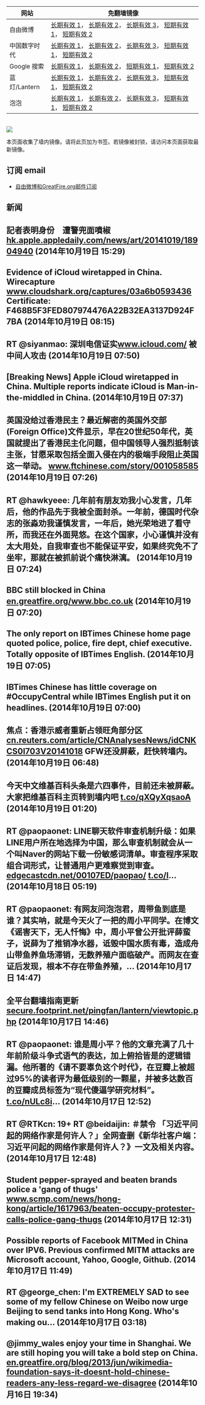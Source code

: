 <table>
    <thead>
        <tr>
            <th>网站</th>
            <th>免翻墙镜像</th>
        </tr>
    </thead>
    <tbody>    
        <tr>
            <td>自由微博</td>
            <td>            
                <a href="https://secure.footprint.net/pingfan/fw" target="_BLANK">长期有效 1</a>，            
                <a href="https://edgecastcdn.net/00107ED/freeweibo/" target="_BLANK">长期有效 2</a>，            
                <a href="https://objects.dreamhost.com/freeweibo/index.html" target="_BLANK">长期有效 3</a>，            
                <a href="https://fw3.azurewebsites.net" target="_BLANK">短期有效 1</a>，            
                <a href="https://d2fstso2jh4dhr.cloudfront.net" target="_BLANK">短期有效 2</a>
            </td>
        </tr>    
        <tr>
            <td>中国数字时代</td>
            <td>            
                <a href="https://secure.footprint.net/pingfan/cdt" target="_BLANK">长期有效 1</a>，            
                <a href="https://edgecastcdn.net/00107ED/cdt/" target="_BLANK">长期有效 2</a>，            
                <a href="https://objects.dreamhost.com/cdt/index.html" target="_BLANK">长期有效 3</a>，            
                <a href="https://770b3.azurewebsites.net" target="_BLANK">短期有效 1</a>，            
                <a href="https://dazdu2iuzl72b.cloudfront.net" target="_BLANK">短期有效 2</a>
            </td>
        </tr>    
        <tr>
            <td>Google 搜索</td>
            <td>            
                <a href="https://edgecastcdn.net/00107ED/g/" target="_BLANK">长期有效 1</a>，            
                <a href="https://objects.dreamhost.com/goo/index.html" target="_BLANK">长期有效 2</a>，            
                <a href="https://865ba.azurewebsites.net" target="_BLANK">短期有效 1</a>，            
                <a href="https://d3vv89cvqbrqlq.cloudfront.net" target="_BLANK">短期有效 2</a>
            </td>
        </tr>    
        <tr>
            <td>蓝灯/Lantern</td>
            <td>            
                <a href="https://secure.footprint.net/pingfan/lantern" target="_BLANK">长期有效 1</a>，            
                <a href="https://edgecastcdn.net/00107ED/lantern/" target="_BLANK">长期有效 2</a>，            
                <a href="https://objects.dreamhost.com/lantern/index.html" target="_BLANK">长期有效 3</a>，            
                <a href="https://c7511.azurewebsites.net" target="_BLANK">短期有效 1</a>，            
                <a href="https://dx1djqjpnvurw.cloudfront.net" target="_BLANK">短期有效 2</a>
            </td>
        </tr>    
        <tr>
            <td>泡泡</td>
            <td>            
                <a href="https://secure.footprint.net/pingfan/paopao" target="_BLANK">长期有效 1</a>，            
                <a href="https://edgecastcdn.net/00107ED/paopao/" target="_BLANK">长期有效 2</a>，            
                <a href="https://objects.dreamhost.com/paopao/index.html" target="_BLANK">长期有效 3</a>，            
                <a href="https://paopao2.azurewebsites.net" target="_BLANK">短期有效 1</a>，            
                <a href="https://d19ysv8o6fv16v.cloudfront.net" target="_BLANK">短期有效 2</a>
            </td>
        </tr>
    </tbody>
</table>
<br/>
<img src="https://raw.githubusercontent.com/greatfire/z/master/logos.gif" />

本页面收集了墙内镜像。请将此页加为书签。若镜像被封锁，请访问本页面获取最新镜像。

## 订阅 email
* <a href="https://b.us7.list-manage.com/subscribe?u=854fca58782082e0cbdf204a0&id=c78949b93c">自由微博和GreatFire.org邮件订阅</a>
    
## 新闻
記者表明身份　遭警兜面噴椒  <a href="http://hk.apple.appledaily.com/news/art/20141019/18904940" target="_BLANK">hk.apple.appledaily.com/news/art/20141019/18904940</a> (2014年10月19日 15:29)
 ---
Evidence of iCloud wiretapped in China. Wirecapture <a href="https://www.cloudshark.org/captures/03a6b0593436" target="_BLANK">www.cloudshark.org/captures/03a6b0593436</a> Certificate: F468B5F3FED807974476A22B32EA3137D924F7BA (2014年10月19日 08:15)
 ---
RT @siyanmao: 深圳电信证实<a href="https://www.icloud.com/" target="_BLANK">www.icloud.com/</a> 被中间人攻击 (2014年10月19日 07:50)
 ---
[Breaking News] Apple iCloud wiretapped in China. Multiple reports indicate iCloud is Man-in-the-middled in China. (2014年10月19日 07:37)
 ---
英国没给过香港民主？最近解密的英国外交部(Foreign Office)文件显示，早在20世纪50年代，英国就提出了香港民主化问题，但中国领导人强烈抵制该主张，甘愿采取包括全面入侵在内的极端手段阻止英国这一举动。 <a href="http://www.ftchinese.com/story/001058585" target="_BLANK">www.ftchinese.com/story/001058585</a> (2014年10月19日 07:26)
 ---
RT @hawkyeee: 几年前有朋友劝我小心发言，几年后，他的作品先于我被全面封杀。一年前，德国时代杂志的张淼劝我谨慎发言，一年后，她光荣地进了看守所，而我还在外面晃悠。在这个国家，小心谨慎并没有太大用处，自我审查也不能保证平安，如果终究免不了坐牢，那就在被抓前说个痛快淋漓。 (2014年10月19日 07:24)
 ---
BBC still blocked in China <a href="https://en.greatfire.org/www.bbc.co.uk" target="_BLANK">en.greatfire.org/www.bbc.co.uk</a> (2014年10月19日 07:20)
 ---
The only report on IBTimes Chinese home page quoted police, police, fire dept, chief executive. Totally opposite of IBTimes English. (2014年10月19日 07:05)
 ---
IBTimes Chinese has little coverage on #OccupyCentral while IBTimes English put it on headlines. (2014年10月19日 07:00)
 ---
焦点：香港示威者重新占领旺角部分区 <a href="http://cn.reuters.com/article/CNAnalysesNews/idCNKCS0I703V20141018" target="_BLANK">cn.reuters.com/article/CNAnalysesNews/idCNKCS0I703V20141018</a> GFW还没屏蔽，赶快转墙内。 (2014年10月19日 06:48)
 ---
今天中文维基百科头条是六四事件，目前还未被屏蔽。 大家把维基百科主页转到墙内吧 <a href="https://t.co/qXQyXqsaoA" target="_BLANK">t.co/qXQyXqsaoA</a> (2014年10月19日 01:20)
 ---
RT @paopaonet: LINE聊天软件审查机制升级：如果LINE用户所在地选择为中国，那么审查机制就会从一个叫Naver的网站下载一份敏感词清单。审查程序采取组合词形式，让普通用户更难察觉到审查。<a href="https://edgecastcdn.net/00107ED/paopao/?u=/article/219" target="_BLANK">edgecastcdn.net/00107ED/paopao/</a> <a href="http://t.co/l" target="_BLANK">t.co/l</a>… (2014年10月18日 05:19)
 ---
RT @paopaonet: 有网友问泡泡君，周带鱼到底是谁？其实呐，就是今天火了一把的周小平同学。在博文《谣害天下，无人忏悔》中，周小平曾公开批评薛蛮子，说薛为了推销净水器，诋毁中国水质有毒，造成舟山带鱼养鱼场滞销，无数养殖户面临破产。而网友在查证后发现，根本不存在带鱼养殖，… (2014年10月17日 14:47)
 ---
全平台翻墙指南更新 <a href="https://secure.footprint.net/pingfan/lantern/viewtopic.php?f=1&t=15" target="_BLANK">secure.footprint.net/pingfan/lantern/viewtopic.php</a> (2014年10月17日 14:46)
 ---
RT @paopaonet: 谁是周小平？他的文章充满了几十年前阶级斗争式语气的表达，加上俯拾皆是的逻辑错漏。他所著的《请不要辜负这个时代》，在豆瓣上被超过95%的读者评为最低级别的一颗星，并被多达数百的豆瓣成员标签为“现代傻逼学研究材料”。<a href="http://t.co/nULc8i" target="_BLANK">t.co/nULc8i</a>… (2014年10月17日 12:52)
 ---
RT @RTKcn: 19+ RT @beidaijin: ＃禁令 「习近平问起的网络作家是何许人？」全网查删《新华社客户端：习近平问起的网络作家是何许人？》一文及相关内容。 (2014年10月17日 12:48)
 ---
Student pepper-sprayed and beaten brands police a 'gang of thugs' <a href="http://www.scmp.com/news/hong-kong/article/1617963/beaten-occupy-protester-calls-police-gang-thugs" target="_BLANK">www.scmp.com/news/hong-kong/article/1617963/beaten-occupy-protester-calls-police-gang-thugs</a> (2014年10月17日 12:31)
 ---
Possible reports of Facebook MITMed in China over IPV6. Previous confirmed MITM attacks are Microsoft account, Yahoo, Google, Github. (2014年10月17日 11:49)
 ---
RT @george_chen: I'm EXTREMELY SAD to see some of my fellow Chinese on Weibo now urge Beijing to send tanks into Hong Kong. Who's making ou… (2014年10月17日 03:18)
 ---
@jimmy_wales enjoy your time in Shanghai. We are still hoping you will take a bold step on China. <a href="https://en.greatfire.org/blog/2013/jun/wikimedia-foundation-says-it-doesnt-hold-chinese-readers-any-less-regard-we-disagree" target="_BLANK">en.greatfire.org/blog/2013/jun/wikimedia-foundation-says-it-doesnt-hold-chinese-readers-any-less-regard-we-disagree</a> (2014年10月16日 19:34)
 ---
